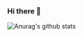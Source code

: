 ### Hi there 👋
![Anurag's github stats](https://github-readme-stats.vercel.app/api?username=anuraghazra&show_icons=true&theme=tokyonight)
<!--
**daiki-fujii/daiki-fujii** is a ✨ _special_ ✨ repository because its `README.md` (this file) appears on your GitHub profile.

Here are some ideas to get you started:

- 🔭 I’m currently working on ...
- 🌱 I’m currently learning ...
- 👯 I’m looking to collaborate on ...
- 🤔 I’m looking for help with ...
- 💬 Ask me about ...
- 📫 How to reach me: ...
- 😄 Pronouns: ...
- ⚡ Fun fact: ...
-->
